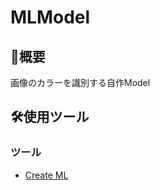 # MLModel

## 📖概要
<p>画像のカラーを識別する自作Model</p>

## 🛠使用ツール
### ツール
<ul>
<li><a href="https://developer.apple.com/jp/machine-learning/create-ml/">Create ML</a></li>
</ul>
